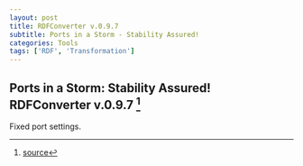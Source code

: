 ```yaml
---
layout: post
title: RDFConverter v.0.9.7
subtitle: Ports in a Storm - Stability Assured!
categories: Tools
tags: ['RDF', 'Transformation']
---
```


## Ports in a Storm: Stability Assured! RDFConverter v.0.9.7 [^fn1]

Fixed port settings.

[^fn1]: [source](-https://github.com/Mat-O-Lab/RDFConverter/compare/v.0.9.6...v.0.9.7)